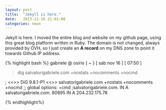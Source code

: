 ```yaml
---
layout: post
title:  "Jekyll is here."
date:   2013-11-16 21:01:00
categories: news
---
```


Jekyll is here. I moved the entire blog and website on my github page, using this great blog platform written in Ruby. The domain is not changed, always provided by OVH, so I just create an <b>A record</b> on my DNS zone to point it towards Github IP address.

{% highlight bash %}
gabriele @ osiris { ~ } [ sab nov 16 ] [ 07:50 ]
> dig salvatorigabriele.com +nostats +nocomments +nocmd

; <<>> DiG 9.8.1-P1 <<>> salvatorigabriele.com +nostats +nocomments +nocmd
;; global options: +cmd
;salvatorigabriele.com.		IN	A
salvatorigabriele.com.	80895	IN	A	204.232.175.78

{% endhighlight%}









